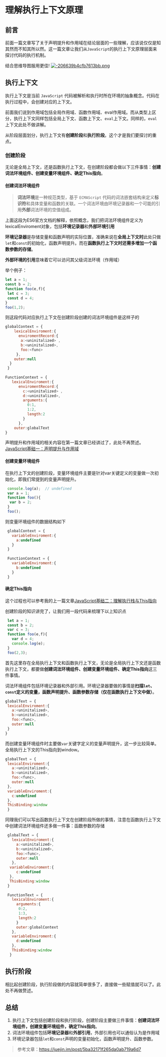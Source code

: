# 理解执行上下文原理

## 前言
  前面一篇文章写了关于声明提升和作用域在结论层面的一些理解，应该说仅仅是知其然而不知其所以然。这一篇文章让我们从`JavaScript`的执行上下文原理层面来探讨代码的执行机制。
  
  结合思维导图服用更佳!
<a href="https://www.helloimg.com/image/FGAJQ"><img src="https://www.helloimg.com/images/2020/06/22/-206639b4cfb7613bb.png" alt="-206639b4cfb7613bb.png" border="0" /></a>
   
## 执行上下文
   执行上下文是当前 `JavaScript` 代码被解析和执行时所在环境的抽象概念。代码在执行过程中，会创建对应的上下文。
   
   前面我们说到作用域包括全局作用域、函数作用域、eval作用域。而从类型上区分，执行上下文同样包括全局上下文、函数上下文、`eval`上下文。同样的，`eval`上下文此处不做讲解。
   
   从阶段层面划分，执行上下文有**创建阶段**和**执行阶段**。这个才是我们要探讨的重点。

### 创建阶段 
  无论是全局上下文，还是函数执行上下文，在创建阶段都会做以下三件事情：**创建词法环境组件、创建变量环境组件、确定This指向**。

#### 创建词法环境组件
>   **词法环境**是一种规范类型，基于 `ECMAScript` 代码的词法嵌套结构来定义**标识符**和具体变量和函数的关联。一个词法环境由环境记录器和一个可能的引用**外部**词法环境的空值组成。
 
上面这段为ES6官方文档的解释，依照概念，我们把词法环境组件定义为lexicalEnviroment对象，包括**环境记录器**和**外部环境引用**

**环境记录器**是存储变量和函数声明的实际位置，准确来说在**全局上下文时**此处只做`let`和`const`的初始化，函数声明提升。而在**函数执行上下文时还需多增加一个函数参数的存储**。

**外部环境的引用**意味着它可以访问其父级词法环境（作用域）

 举个例子： 
  ```javascript
 let a = 1;
 const b = 2;
 function foo(e,f){
   let c = 3;
   const d = 4;
 }
 foo(1,2);
  ```

则这段代码对应执行上下文在创建阶段创建的词法环境组件是这样子的

```javascript
globalContext = {
    lexicalEnviroment:{
      enviromentRecord:{    
       a:<uninitalized> ,
       b:<uninitalized>,
       foo:<func>
     },
    outer:null
  }
 }
 
FunctionContext = {
   lexicalEnviroment:{
      enviromentRecord:{    
        c:<uninitalized> ,
        d:<uninitalized>,
        arguments:{
          0:1,
          1:2,
          length:2
        }
      },
    outer:globalText
} 
```

声明提升和作用域的相关内容在第一篇文章已经讲过了，此处不再赘述。[JavaScript基础一：声明提升与作用域](https://segmentfault.com/a/1190000022553827)

#### 创建变量环境组件
在执行上下文的创建阶段，变量环境组件主要是针对var关键定义的变量做一次初始化，即我们常提到的变量声明提升。

 ```javascript
  console.log(a);  // undefined
  var a = 1; 
  function foo(){
   var b = 2;
  }
  foo();
 ```  
 则变量环境组件的数据结构如下

 ```javascript
  globalContext = {
    variableEnviroment:{
      a:undefined
    }
  }
  
  FunctionContext = {
    variableEnviroment:{
      b:undefined
    }
  }
 
 ``` 
 
#### 确定This指向   
   这个过程也可以参考我的上一篇文章[JavaScript基础二：理解执行栈与This指向](https://segmentfault.com/a/1190000022560855)

创建阶段的知识讲完了，让我们用一段代码来梳理下以上知识点

```javascript
 let a = 1;
 const b = 2;
 var c = 3;
 function foo(e,f){
   var d = 4;
   console.log(e);
 }
 foo(2,3);
```

首先这里存在全局执行上下文和函数执行上下文，无论是全局执行上下文还是函数执行上下文，都要做**创建词法环境组件、创建变量环境组件、确定This指向**这三件事情。

词法环境组件包括环境记录器和外部引用。环境记录器要做的事情是**扫描`let`、`const`定义的变量，函数声明提升、函数参数存储（仅在函数执行上下文中做）**。

```javascript
globalText = {
 lexicalEnviroment:{
   a:<uninitalized>,
   b:<uninitalized>,
   foo:<func>,
   outer:null
 }
}
```
而创建变量环境组件时主要做`var`关键字定义的变量声明提升，这一步比较简单。全局执行上下文的This指向到window。

```javascript
globalText = {
 lexicalEnviroment:{
   a:<uninitalized>,
   b:<uninitalized>,
   foo:<func>,
   outer:null
 },
 variableEnviroment:{
   c:undefined
 },
 ThisBinding:window
 }
```

同理我们可以写出函数执行上下文在创建阶段所做的事情，注意在函数执行上下文中创建词法环境组件还多做一件事：函数参数的存储

```javascript
 globalText = {
   lexicalEnviroment:{
     a:<uninitalized>,
     b:<uninitalized>,
     foo:<func>,
     outer:null
   },
  variableEnviroment:{
     c:undefined
  },
  ThisBinding:window
 }
   
 FunctionText = {
   lexicalEnviroment:{
     arguments:{
      0:2,
      1:3,
      length:2
     }
     outer:globalContext
   },
   variableEnviroment:{
     d:undefined
   },
   ThisBinding:window
  }
```

## 执行阶段
  相比起创建阶段，执行阶段做的内容就简单很多了，直接做一些赋值就可以了。此处不再做赘述。
  
  
## 总结

1. 执行上下文包括创建阶段和执行阶段，创建阶段主要做三件事情：**创建词法环境组件，创建变量环境组件，确定This指向**。
2. 词法环境组件包括**环境记录器**和**外部引用**，外部引用也可以通俗认为是作用域
3. 环境记录器包括`let`和`const`声明的变量初始化，函数声明提升、函数参数。

  
>  参考文章：https://juejin.im/post/5ba32171f265da0ab719a6d7 


  